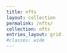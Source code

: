 ```yaml
---
title: nfts
layout: collection
permalink: /nfts/
collection: nfts
entries_layout: grid
#classes: wide
---
```

